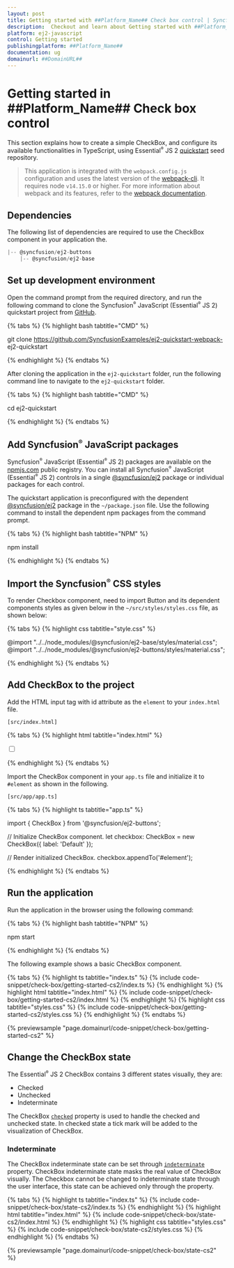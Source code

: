 ```yaml
---
layout: post
title: Getting started with ##Platform_Name## Check box control | Syncfusion
description:  Checkout and learn about Getting started with ##Platform_Name## Check box control of Syncfusion Essential JS 2 and more details.
platform: ej2-javascript
control: Getting started 
publishingplatform: ##Platform_Name##
documentation: ug
domainurl: ##DomainURL##
---
```


# Getting started in ##Platform_Name## Check box control

This section explains how to create a simple CheckBox, and configure its available functionalities in TypeScript, using Essential<sup style="font-size:70%">&reg;</sup> JS 2 [quickstart](https://github.com/SyncfusionExamples/ej2-quickstart-webpack-) seed repository.

> This application is integrated with the `webpack.config.js` configuration and uses the latest version of the [webpack-cli](https://webpack.js.org/api/cli/#commands). It requires node `v14.15.0` or higher. For more information about webpack and its features, refer to the [webpack documentation](https://webpack.js.org/guides/getting-started/).

## Dependencies

The following list of dependencies are required to use the CheckBox component in your application the.

```js
|-- @syncfusion/ej2-buttons
    |-- @syncfusion/ej2-base
```

## Set up development environment

Open the command prompt from the required directory, and run the following command to clone the Syncfusion<sup style="font-size:70%">&reg;</sup> JavaScript (Essential<sup style="font-size:70%">&reg;</sup> JS 2) quickstart project from [GitHub](https://github.com/SyncfusionExamples/ej2-quickstart-webpack-).

{% tabs %}
{% highlight bash tabtitle="CMD" %}

git clone https://github.com/SyncfusionExamples/ej2-quickstart-webpack- ej2-quickstart

{% endhighlight %}
{% endtabs %}

After cloning the application in the `ej2-quickstart` folder, run the following command line to navigate to the `ej2-quickstart` folder.

{% tabs %}
{% highlight bash tabtitle="CMD" %}

cd ej2-quickstart

{% endhighlight %}
{% endtabs %}

## Add Syncfusion<sup style="font-size:70%">&reg;</sup> JavaScript packages

Syncfusion<sup style="font-size:70%">&reg;</sup> JavaScript (Essential<sup style="font-size:70%">&reg;</sup> JS 2) packages are available on the [npmjs.com](https://www.npmjs.com/~syncfusionorg) public registry. You can install all Syncfusion<sup style="font-size:70%">&reg;</sup> JavaScript (Essential<sup style="font-size:70%">&reg;</sup> JS 2) controls in a single [@syncfusion/ej2](https://www.npmjs.com/package/@syncfusion/ej2) package or individual packages for each control.

The quickstart application is preconfigured with the dependent [@syncfusion/ej2](https://www.npmjs.com/package/@syncfusion/ej2) package in the `~/package.json` file. Use the following command to install the dependent npm packages from the command prompt.

{% tabs %}
{% highlight bash tabtitle="NPM" %}

npm install

{% endhighlight %}
{% endtabs %}

## Import the Syncfusion<sup style="font-size:70%">&reg;</sup> CSS styles

To render Checkbox component, need to import Button and its dependent components styles as given below in the `~/src/styles/styles.css` file, as shown below: 

{% tabs %}
{% highlight css tabtitle="style.css" %}

@import "../../node_modules/@syncfusion/ej2-base/styles/material.css";
@import "../../node_modules/@syncfusion/ej2-buttons/styles/material.css";

{% endhighlight %}
{% endtabs %}

## Add CheckBox to the project

Add the HTML input tag with id attribute as the `element` to your `index.html` file.

`[src/index.html]`

{% tabs %}
{% highlight html tabtitle="index.html" %}

<!DOCTYPE html>
<html lang="en">

<head>
    <title>Essential JS 2</title>
    <meta charset="utf-8" />
    <meta name="viewport" content="width=device-width, initial-scale=1.0, user-scalable=no" />
    <meta name="description" content="Essential JS 2" />
    <meta name="author" content="Syncfusion" />
    <link rel="shortcut icon" href="resources/favicon.ico" />
    <link href="https://maxcdn.bootstrapcdn.com/bootstrap/3.3.7/css/bootstrap.min.css" rel="stylesheet" />
</head>

<body>
    <div>
        <!--element which is going to render-->
        <input id="element" type="checkbox"/>
    </div>

</body>

</html>

{% endhighlight %}
{% endtabs %}

Import the CheckBox component in your `app.ts` file and initialize it to `#element` as shown in the following.

`[src/app/app.ts]`

{% tabs %}
{% highlight ts tabtitle="app.ts" %}

import { CheckBox } from '@syncfusion/ej2-buttons';

// Initialize CheckBox component.
let checkbox: CheckBox = new CheckBox({ label: 'Default' });

// Render initialized CheckBox.
checkbox.appendTo('#element');

{% endhighlight %}
{% endtabs %}

## Run the application

Run the application in the browser using the following command:

{% tabs %}
{% highlight bash tabtitle="NPM" %}

npm start

{% endhighlight %}
{% endtabs %}

The following example shows a basic CheckBox component.

{% tabs %}
{% highlight ts tabtitle="index.ts" %}
{% include code-snippet/check-box/getting-started-cs2/index.ts %}
{% endhighlight %}
{% highlight html tabtitle="index.html" %}
{% include code-snippet/check-box/getting-started-cs2/index.html %}
{% endhighlight %}
{% highlight css tabtitle="styles.css" %}
{% include code-snippet/check-box/getting-started-cs2/styles.css %}
{% endhighlight %}
{% endtabs %}
          
{% previewsample "page.domainurl/code-snippet/check-box/getting-started-cs2" %}

## Change the CheckBox state

The Essential<sup style="font-size:70%">&reg;</sup> JS 2 CheckBox contains 3 different states visually, they are:
* Checked
* Unchecked
* Indeterminate

The CheckBox [`checked`](../api/check-box/#checked) property is used to handle the checked and unchecked state. In checked state a tick mark will be added to the visualization of CheckBox.

### Indeterminate

The CheckBox indeterminate state can be set through [`indeterminate`](../api/check-box/#indeterminate) property. CheckBox indeterminate state masks the real value of CheckBox visually. The Checkbox cannot be changed to indeterminate state through the user interface, this state can be achieved only through the property.

{% tabs %}
{% highlight ts tabtitle="index.ts" %}
{% include code-snippet/check-box/state-cs2/index.ts %}
{% endhighlight %}
{% highlight html tabtitle="index.html" %}
{% include code-snippet/check-box/state-cs2/index.html %}
{% endhighlight %}
{% highlight css tabtitle="styles.css" %}
{% include code-snippet/check-box/state-cs2/styles.css %}
{% endhighlight %}
{% endtabs %}
          
{% previewsample "page.domainurl/code-snippet/check-box/state-cs2" %}

